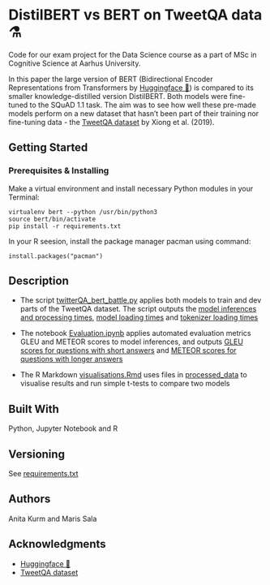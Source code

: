 # DistilBERT vs BERT on TweetQA data ⚗️
Code for our exam project for the Data Science course as a part of MSc in Cognitive Science at Aarhus University. 

In this paper the large version of BERT (Bidirectional Encoder Representations from Transformers by [Huggingface 🤗](https://github.com/huggingface/transformers)) is compared to its smaller knowledge-distilled version DistilBERT. Both models were fine-tuned to the SQuAD 1.1 task. The aim was to see how well these pre-made models perform on a new dataset that hasn’t been part of their training nor fine-tuning data - the [TweetQA dataset](https://tweetqa.github.io/) by Xiong et al. (2019).

## Getting Started

### Prerequisites & Installing

Make a virtual environment and install necessary Python modules in your Terminal:

```
virtualenv bert --python /usr/bin/python3
source bert/bin/activate
pip install -r requirements.txt
```
In your R seesion, install the package manager pacman using command: 
``` 
install.packages("pacman")
```


## Description
* The script [twitterQA_bert_battle.py](twitterQA_bert_battle.py) applies both models to train and dev parts of the TweetQA dataset. 
 The script outputs the [model inferences and processing times](processed_data/twitterQA_berts.csv), [model loading times](processed_data/model_loading.txt) and [tokenizer loading times ](processed_data/tokenizer_loading.txt)

* The notebook [Evaluation.ipynb](Evaluation.ipynb) applies automated evaluation metrics GLEU and METEOR scores to model inferences, and outputs [GLEU scores for questions with short answers](processed_data/df_short_answers.csv) and [METEOR scores for questions with longer answers](processed_data/df_long_answers.csv)  

* The R Markdown [visualisations.Rmd](visualisations.Rmd) uses files in [processed_data](processed_data) to visualise results and run simple t-tests to compare two models


## Built With
Python, Jupyter Notebook and R



## Versioning
See [requirements.txt](requirements.txt)

## Authors
Anita Kurm and Maris Sala 


## Acknowledgments
* [Huggingface 🤗](https://github.com/huggingface/transformers)
* [TweetQA dataset](https://tweetqa.github.io/)
